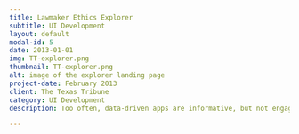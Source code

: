 ```yaml
---
title: Lawmaker Ethics Explorer
subtitle: UI Development
layout: default
modal-id: 5
date: 2013-01-01
img: TT-explorer.png
thumbnail: TT-explorer.png
alt: image of the explorer landing page
project-date: February 2013
client: The Texas Tribune
category: UI Development
description: Too often, data-driven apps are informative, but not engaging. Because this app aimed to inform people about their lawmakers, I wanted to make it inviting and maybe even a little fun. I'd been reading about interesting <a href="http://tympanus.net/codrops/2012/08/08/circle-hover-effects-with-css-transitions/">hover effects</a>, and hoped that by using them, combined with the arrow and pictures, I'd make the page would be a little more engaging. I ended up using Masonry.js for the filtering, which was a little heavy-duty in retrospect; but given the time constraints, I'm pretty pleased with the project. You can visit the expolorer <a href="http://www.texastribune.org/bidness">here</a>.

---
```

